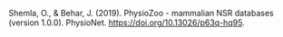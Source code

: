 Shemla, O., & Behar, J. (2019). PhysioZoo - mammalian NSR databases (version 1.0.0). PhysioNet. https://doi.org/10.13026/p63q-hq95.
